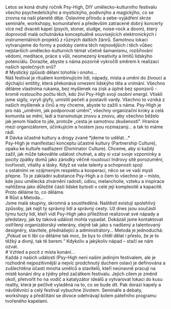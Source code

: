 
<div class="about-s about-intro">

<div class="txt-col">
Letos se koná druhý ročník Psy-High, DIY umělecko-kulturního festivalu všecho psychedelickýho a mystickýho, podivnýho a magickýho, co se zrovna na naší planetě děje. Oslavíme přírodu a sebe-vyjádření skrze semináře, workshopy, komunitaření a především zatraceně dobrý koncerty více než dvaceti kapel (psych, stoner, sludge, noise-rock a doom), který doprovodí malá ochutnávka konceptuálně souvisejících elektronických i instrumentálních projektů z různých dalších žánrů. Samotnou lokaci vytvarujeme do formy a podoby centra těch nejnovějších i těch vůbec nejstarších umělecko-kulturních témat včetně šamanismu, rozšiřování vědomí, meditace, práce s vůlí, neomezený kreativity a limitů lidskýho potenciálu. Dorazíte, abyste s náma pozorně vykročili směrem k realizaci našich společných snů?
</div>
</div>

<div class="js-hide">

<section class="about-s">
# Mystický způsob dělaní tohohle i onoho… 

<div class="txt-col">
Náš festival je rituálem kombinujícím lidi, nápady, místa a umění do živoucí a dýchající entitity, která překonává omezení lidskýho těla a vnímání. Všechno děláme vlastníma rukama, bez myšlenek na zisk a úplně bez sponzorů - kromě rostoucího počtu těch, kdo živí Psy-High svoji osobní energií. Vtiskli jsme sigily, vyryli glyfy, umístili pečeti a postavili vardy. Všechno to vzniká z našich myšlenek a činů a my chceme, abyste to zažili s náma. Psy-High je pro nás „uměním, jak podporovat umění“, všechny organizační kroky a celá komunita se mění, ladí a transmutuje znovu a znovu, aby všechno běželo jak jenom hladce to jde, protože „cesta je samotnou zkušeností“. Hranice mezi organizátorem, účinkujícím a hostem jsou rozmazaný… a tak to máme rádi.
</div>
</section>



<div class="about-expand">

<section class="about-s">
# Dávka účastné kultury a drogy zvané *jdeme to udělat…*

<div class="txt-col">
Psy-High je manifestací konceptu účastné kultury (Partnership Culture), opaku ke kultuře nadřazení (Dominator Culture). Chceme, aby si každý zažil, jak může takováhle událost chutnat, a aby si vzal svoje vzpomínky a pocity zpátky domů jako zárodky věčně roustoucí Indrovy sítě porozumění, tvořivosti, vitality a lásky. Když se vaše talenty a schopnosti spojí s ostatními ve vzájmeným respektu a kooperaci, něco se ve vaší mysli přepne. To je základní substance Psy-High a o čem to všechno je – místo, kde jsou umělecká ztvárnění radosti, údivu, melancholie, vzteku a inspirace nahlížena jako důležité části lidské bytosti v celé její komplexitě a kapacitě. Proto děláme to, co děláme.
</div>
</section>

<section class="about-s">
# Růst a Metoda…

<div class="txt-col">
Jsme malá skupiny, skromná a soustředěná. Naštěstí existují spolehlivý způsoby, jak najít ty správný lidi a správný cesty. Už dnes jsou součástí týmu tucty lidí, kteří vidí Psy-High jako příležitost realizovat své nápady a představy, jak by taková událost mohla vypadat. Dokázali jsme kontaktovat ostřílený organizátorský veterány, stejně tak jako s nadšený a talentovaný designéry, stavitele, přednášející a administrátory... Metoda je jednoduchá: „Pokud se ti líbí co děláme tak moc, že bys to chtěl dělat i přesto, že je to těžký a divný, tak tě berem.“ Kdykoliv a jakýkoliv nápad – stačí se nám ozvat.
</div>
</section>


<section class="about-s">
# Vzhled a pocit z místa konání…
  
<div class="txt-col">
Každá z našich událostí (Psy-High není naším jediným festivalem, ale je rozhodně nejpozitivnější a nejvíc prodchnutý duchem oslav) je definována a zušlechtěna účastí mnoha umělců a stavitelů, kteří neúnavně pracují na místě konání dny a týdny před začátkem festivalu. Jejich cílem je změnit okolí, přetvořit ho na vodič a katalyzátor ideálů a vytvarovat lokaci do kusu reality, která je pečlivě vyladěná na to, co se bude dít. Pak dorazí kapely a návštěvníci a celý festival vybuchne životem. Semináře a debaty, workshopy a předčítání se divoce odehrávají kolem páteřního programu tvořeného kapelami.
</div>
</section>
</div>

</div>
